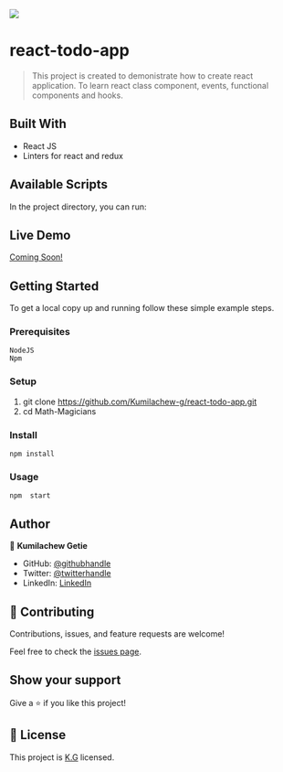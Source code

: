 ![](https://img.shields.io/badge/Microverse-blueviolet)

# react-todo-app

> This project is created to demonistrate how to create react application. To learn react class component, events, functional components and hooks.

## Built With

- React JS
- Linters for react and redux

## Available Scripts

In the project directory, you can run:

## Live Demo

[Coming Soon!](https://kumilachew-g.github.io/react-todo-app/)

## Getting Started

To get a local copy up and running follow these simple example steps.

### Prerequisites

    NodeJS
    Npm

### Setup

1. git clone https://github.com/Kumilachew-g/react-todo-app.git
2. cd Math-Magicians

### Install

    npm install

### Usage

    npm  start

## Author

👤 **Kumilachew Getie**

- GitHub: [@githubhandle](https://github.com/Kumilachew-g/)
- Twitter: [@twitterhandle](https://twitter.com/Getie_Haddis)
- LinkedIn: [LinkedIn](https://www.linkedin.com/in/kumilachew-getie-0356bb157/)

## 🤝 Contributing

Contributions, issues, and feature requests are welcome!

Feel free to check the [issues page](https://github.com/Kumilachew-g/react-todo-app/issues).

## Show your support

Give a ⭐️ if you like this project!

## 📝 License

This project is [K.G](./KG.md) licensed.
